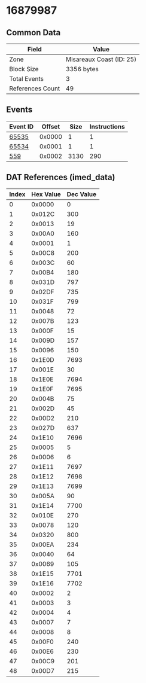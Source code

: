 # 16879987

## Common Data

| Field            | Value                    |
|------------------|--------------------------|
| Zone             | Misareaux Coast (ID: 25) |
| Block Size       | 3356 bytes               |
| Total Events     | 3                        |
| References Count | 49                       |

## Events

| Event ID            | Offset   |   Size |   Instructions |
|---------------------|----------|--------|----------------|
| [65535](./65535.md) | 0x0000   |      1 |              1 |
| [65534](./65534.md) | 0x0001   |      1 |              1 |
| [559](./559.md)     | 0x0002   |   3130 |            290 |

## DAT References (imed_data)

|   Index | Hex Value   |   Dec Value |
|---------|-------------|-------------|
|       0 | 0x0000      |           0 |
|       1 | 0x012C      |         300 |
|       2 | 0x0013      |          19 |
|       3 | 0x00A0      |         160 |
|       4 | 0x0001      |           1 |
|       5 | 0x00C8      |         200 |
|       6 | 0x003C      |          60 |
|       7 | 0x00B4      |         180 |
|       8 | 0x031D      |         797 |
|       9 | 0x02DF      |         735 |
|      10 | 0x031F      |         799 |
|      11 | 0x0048      |          72 |
|      12 | 0x007B      |         123 |
|      13 | 0x000F      |          15 |
|      14 | 0x009D      |         157 |
|      15 | 0x0096      |         150 |
|      16 | 0x1E0D      |        7693 |
|      17 | 0x001E      |          30 |
|      18 | 0x1E0E      |        7694 |
|      19 | 0x1E0F      |        7695 |
|      20 | 0x004B      |          75 |
|      21 | 0x002D      |          45 |
|      22 | 0x00D2      |         210 |
|      23 | 0x027D      |         637 |
|      24 | 0x1E10      |        7696 |
|      25 | 0x0005      |           5 |
|      26 | 0x0006      |           6 |
|      27 | 0x1E11      |        7697 |
|      28 | 0x1E12      |        7698 |
|      29 | 0x1E13      |        7699 |
|      30 | 0x005A      |          90 |
|      31 | 0x1E14      |        7700 |
|      32 | 0x010E      |         270 |
|      33 | 0x0078      |         120 |
|      34 | 0x0320      |         800 |
|      35 | 0x00EA      |         234 |
|      36 | 0x0040      |          64 |
|      37 | 0x0069      |         105 |
|      38 | 0x1E15      |        7701 |
|      39 | 0x1E16      |        7702 |
|      40 | 0x0002      |           2 |
|      41 | 0x0003      |           3 |
|      42 | 0x0004      |           4 |
|      43 | 0x0007      |           7 |
|      44 | 0x0008      |           8 |
|      45 | 0x00F0      |         240 |
|      46 | 0x00E6      |         230 |
|      47 | 0x00C9      |         201 |
|      48 | 0x00D7      |         215 |
